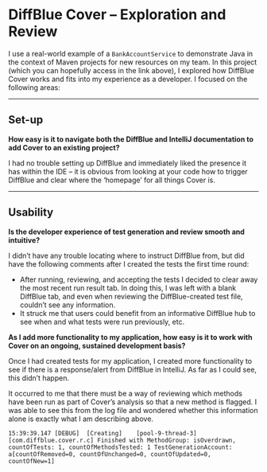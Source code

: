 # DiffBlue Cover – Exploration and Review

I use a real-world example of a `BankAccountService` to demonstrate Java in the context of Maven projects for new resources on my team. In this project (which you can hopefully access in the link above), I explored how DiffBlue Cover works and fits into my experience as a developer. I focused on the following areas:

---

## Set-up

**How easy is it to navigate both the DiffBlue and IntelliJ documentation to add Cover to an existing project?**

I had no trouble setting up DiffBlue and immediately liked the presence it has within the IDE – it is obvious from looking at your code how to trigger DiffBlue and clear where the ‘homepage’ for all things Cover is.

---

## Usability

**Is the developer experience of test generation and review smooth and intuitive?**

I didn’t have any trouble locating where to instruct DiffBlue from, but did have the following comments after I created the tests the first time round:

- After running, reviewing, and accepting the tests I decided to clear away the most recent run result tab. In doing this, I was left with a blank DiffBlue tab, and even when reviewing the DiffBlue-created test file, couldn’t see any information.
- It struck me that users could benefit from an informative DiffBlue hub to see when and what tests were run previously, etc.

**As I add more functionality to my application, how easy is it to work with Cover on an ongoing, sustained development basis?**

Once I had created tests for my application, I created more functionality to see if there is a response/alert from DiffBlue in IntelliJ. As far as I could see, this didn’t happen.

It occurred to me that there must be a way of reviewing which methods have been run as part of Cover’s analysis so that a new method is flagged. I was able to see this from the log file and wondered whether this information alone is exactly what I am describing above.

```text
15:39:39.147 [DEBUG]  [Creating]    [pool-9-thread-3]   [com.diffblue.cover.r.c] Finished with MethodGroup: isOverdrawn, countOfTests: 1, countOfMethodsTested: 1 TestGenerationAccount: a[countOfRemoved=0, countOfUnchanged=0, countOfUpdated=0, countOfNew=1]
